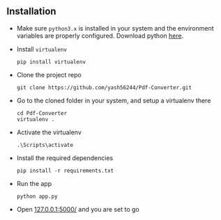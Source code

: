 ## Installation
- Make sure `python3.x` is installed in your system and the environment variables are properly configured. Download python [here](https://www.python.org/downloads/).

- Install `virtualenv`

	`pip install virtualenv` 
- Clone the project repo

	`git clone https://github.com/yash56244/Pdf-Converter.git`
- Go to the cloned folder in your system, and setup a virtualenv there
	```
	cd Pdf-Converter
	virtualenv .
	```
- Activate the virtualenv

	`.\Scripts\activate`

- Install the required dependencies

	`pip install -r requirements.txt`
  
- Run the app

	`python app.py`

- Open [127.0.0.1:5000/](http://127.0.0.1:5000/) and you are set to go

